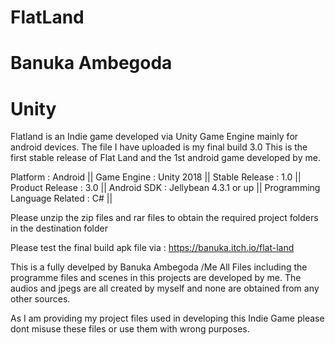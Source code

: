 # FlatLand
# Banuka Ambegoda
# Unity

Flatland is an Indie game developed via Unity Game Engine mainly for android devices.
The file I have uploaded is my final build 3.0
This is the first stable release of Flat Land and the 1st android game developed by me.

Platform : Android ||
Game Engine : Unity 2018 ||
Stable Release : 1.0 ||
Product Release : 3.0 ||
Android SDK : Jellybean 4.3.1 or up ||
Programming Language Related : C# ||

Please unzip the zip files and rar files to obtain the required project folders in the destination folder

Please test the final build apk file via : https://banuka.itch.io/flat-land

This is a fully develped by Banuka Ambegoda /Me
All Files including the programme files and scenes in this projects are developed by me.
The audios and jpegs are all created by myself and none are obtained from any other sources.

As I am providing my project files used in developing this Indie Game please dont misuse these files or use them with wrong purposes.
